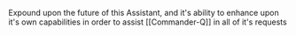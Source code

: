 Expound upon the future of this Assistant, and it's ability to enhance upon it's own capabilities in order to assist [[Commander-Q]] in all of it's requests